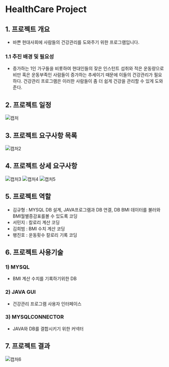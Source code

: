 # HealthCare Project

## 1. 프로젝트 개요
- 바쁜 현대사회에 사람들의 건강관리를 도와주기 위한 프로그램입니다.
### 1.1 추진 배경 및 필요성
- 증가하는 1인 가구들을 비롯하여 현대인들의 잦은 인스턴트 섭취와 적은 운동량으로 비만 혹은 운동부족인 사람들이 증가하는 추세이기 때문에 이들의 건강관리가 필요하다. 건강관리 프로그램은 이러한 사람들이 좀 더 쉽게 건강을 관리할 수 있게 도와준다.

## 2. 프로젝트 일정
![캡처](https://user-images.githubusercontent.com/58617250/75090264-6b373880-55a4-11ea-949f-7148faf5c0f1.PNG)

## 3. 프로젝트 요구사항 목록
![캡처2](https://user-images.githubusercontent.com/58617250/75090274-8ace6100-55a4-11ea-8b04-b993cadb33c1.PNG)

## 4. 프로젝트 상세 요구사항
![캡처3](https://user-images.githubusercontent.com/58617250/75090298-d123c000-55a4-11ea-90aa-1accc2534e87.PNG)
![캡처4](https://user-images.githubusercontent.com/58617250/75090299-d1bc5680-55a4-11ea-8768-462c3a3770b1.PNG)
![캡처5](https://user-images.githubusercontent.com/58617250/75090301-d254ed00-55a4-11ea-89f8-32bf153236d8.PNG)

## 5. 프로젝트 역할
- 김규형 : MYSQL DB 설계, JAVA프로그램과 DB 연결, DB BMI 데이터를 불러와 BMI월별증감표를볼 수 있도록 코딩
- 서민지 : 칼로리 계산 코딩
- 김희범 : BMI 수치 계산 코딩
- 팽진호 : 운동횟수 칼로리 기록 코딩

## 6. 프로젝트 사용기술
### 1) MYSQL 
- BMI 계산 수치를 기록하기위한 DB
### 2) JAVA GUI 
- 건강관리 프로그램 사용자 인터페이스
### 3) MYSQLCONNECTOR
- JAVA와 DB를 결합시키기 위한 커넥터

## 7. 프로젝트 결과
![캡처6](https://user-images.githubusercontent.com/58617250/75090345-50b18f00-55a5-11ea-84f2-6591dc723f8d.PNG)

